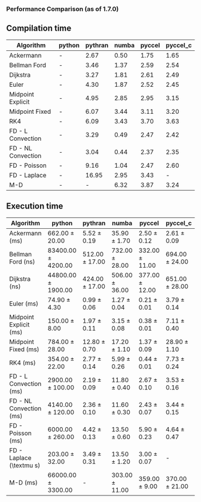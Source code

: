 ### Performance Comparison (as of 1.7.0)
## Compilation time
Algorithm                 | python                    | pythran                   | numba                     | pyccel                    | pyccel_c                 
------------------------- | ------------------------- | ------------------------- | ------------------------- | ------------------------- | -------------------------
Ackermann                 | -                         | 2.67                      | 0.50                      | 1.75                      | 1.65                     
Bellman Ford              | -                         | 3.46                      | 1.37                      | 2.59                      | 2.54                     
Dijkstra                  | -                         | 3.27                      | 1.81                      | 2.61                      | 2.49                     
Euler                     | -                         | 4.30                      | 1.87                      | 2.52                      | 2.45                     
Midpoint Explicit         | -                         | 4.95                      | 2.85                      | 2.95                      | 3.15                     
Midpoint Fixed            | -                         | 6.07                      | 3.44                      | 3.11                      | 3.20                     
RK4                       | -                         | 6.09                      | 3.43                      | 3.70                      | 3.63                     
FD - L Convection         | -                         | 3.29                      | 0.49                      | 2.47                      | 2.42                     
FD - NL Convection        | -                         | 3.04                      | 0.44                      | 2.37                      | 2.35                     
FD - Poisson              | -                         | 9.16                      | 1.04                      | 2.47                      | 2.60                     
FD - Laplace              | -                         | 16.95                     | 2.95                      | 3.43                      | -                        
M-D                       | -                         | -                         | 6.32                      | 3.87                      | 3.24                     

## Execution time
Algorithm                 | python                    | pythran                   | numba                     | pyccel                    | pyccel_c                 
------------------------- | ------------------------- | ------------------------- | ------------------------- | ------------------------- | -------------------------
Ackermann (ms)            | 662.00 $\pm$ 20.00        | 5.52 $\pm$ 0.19           | 35.90 $\pm$ 1.70          | 2.50 $\pm$ 0.12           | 2.61 $\pm$ 0.09          
Bellman Ford (ns)         | 83400.00 $\pm$ 4200.00    | 512.00 $\pm$ 17.00        | 732.00 $\pm$ 28.00        | 332.00 $\pm$ 11.00        | 694.00 $\pm$ 24.00       
Dijkstra (ns)             | 44800.00 $\pm$ 1900.00    | 424.00 $\pm$ 17.00        | 506.00 $\pm$ 36.00        | 377.00 $\pm$ 12.00        | 651.00 $\pm$ 28.00       
Euler (ms)                | 74.90 $\pm$ 4.30          | 0.99 $\pm$ 0.06           | 1.27 $\pm$ 0.04           | 0.21 $\pm$ 0.01           | 3.79 $\pm$ 0.14          
Midpoint Explicit (ms)    | 150.00 $\pm$ 8.00         | 1.97 $\pm$ 0.11           | 3.15 $\pm$ 0.08           | 0.38 $\pm$ 0.01           | 7.11 $\pm$ 0.40          
Midpoint Fixed (ms)       | 784.00 $\pm$ 28.00        | 12.80 $\pm$ 0.70          | 17.20 $\pm$ 1.10          | 1.37 $\pm$ 0.09           | 28.90 $\pm$ 1.10         
RK4 (ms)                  | 354.00 $\pm$ 22.00        | 2.77 $\pm$ 0.14           | 5.99 $\pm$ 0.26           | 0.44 $\pm$ 0.01           | 7.73 $\pm$ 0.24          
FD - L Convection (ms)    | 2900.00 $\pm$ 100.00      | 2.19 $\pm$ 0.09           | 11.80 $\pm$ 0.40          | 2.67 $\pm$ 0.10           | 3.53 $\pm$ 0.16          
FD - NL Convection (ms)   | 4140.00 $\pm$ 120.00      | 2.36 $\pm$ 0.10           | 11.60 $\pm$ 0.30          | 2.43 $\pm$ 0.07           | 3.44 $\pm$ 0.15          
FD - Poisson (ms)         | 6000.00 $\pm$ 260.00      | 4.42 $\pm$ 0.13           | 13.50 $\pm$ 0.60          | 5.90 $\pm$ 0.23           | 4.64 $\pm$ 0.47          
FD - Laplace (\textmu s)  | 203.00 $\pm$ 32.00        | 3.49 $\pm$ 0.31           | 13.50 $\pm$ 1.20          | 3.00 $\pm$ 0.07           | -                        
M-D (ms)                  | 66000.00 $\pm$ 3300.00    | -                         | 303.00 $\pm$ 11.00        | 359.00 $\pm$ 9.00         | 370.00 $\pm$ 21.00       
